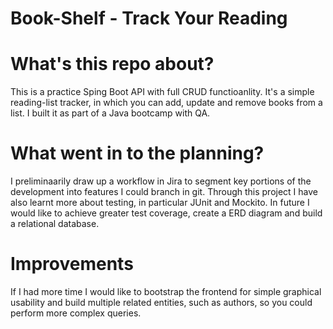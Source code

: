 # Book-Shelf - Track Your Reading


# What's this repo about?

This is a practice Sping Boot API with full CRUD functioanlity. It's a simple reading-list tracker, in which you can add, update and remove books from a list. I built it as part of a Java bootcamp with QA.

# What went in to the planning?

I preliminaarily draw up a workflow in Jira to segment key portions of the development into features I could branch in git. Through this project I have also learnt more about testing, in particular JUnit and Mockito. In future I would like to achieve greater test coverage, create a ERD diagram and build a relational database.


# Improvements 

If I had more time I would like to bootstrap the frontend for simple graphical usability and build multiple related entities, such as authors, so you could perform more complex queries.
